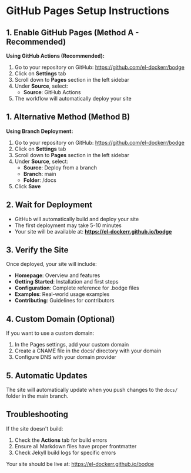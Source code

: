 # GitHub Pages Setup Instructions

## 1. Enable GitHub Pages (Method A - Recommended)

**Using GitHub Actions (Recommended):**

1. Go to your repository on GitHub: https://github.com/el-dockerr/bodge
2. Click on **Settings** tab
3. Scroll down to **Pages** section in the left sidebar
4. Under **Source**, select:
   - **Source**: GitHub Actions
5. The workflow will automatically deploy your site

## 1. Alternative Method (Method B)

**Using Branch Deployment:**

1. Go to your repository on GitHub: https://github.com/el-dockerr/bodge
2. Click on **Settings** tab
3. Scroll down to **Pages** section in the left sidebar
4. Under **Source**, select:
   - **Source**: Deploy from a branch
   - **Branch**: main
   - **Folder**: /docs
5. Click **Save**

## 2. Wait for Deployment

- GitHub will automatically build and deploy your site
- The first deployment may take 5-10 minutes
- Your site will be available at: **https://el-dockerr.github.io/bodge**

## 3. Verify the Site

Once deployed, your site will include:

- **Homepage**: Overview and features
- **Getting Started**: Installation and first steps  
- **Configuration**: Complete reference for .bodge files
- **Examples**: Real-world usage examples
- **Contributing**: Guidelines for contributors

## 4. Custom Domain (Optional)

If you want to use a custom domain:

1. In the Pages settings, add your custom domain
2. Create a CNAME file in the docs/ directory with your domain
3. Configure DNS with your domain provider

## 5. Automatic Updates

The site will automatically update when you push changes to the `docs/` folder in the main branch.

## Troubleshooting

If the site doesn't build:

1. Check the **Actions** tab for build errors
2. Ensure all Markdown files have proper frontmatter
3. Check Jekyll build logs for specific errors

Your site should be live at: https://el-dockerr.github.io/bodge